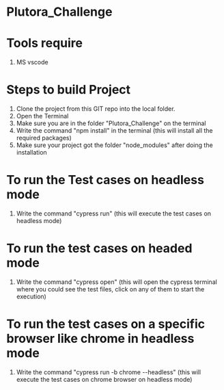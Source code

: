 # Plutora_Challenge

# Tools require

1.  MS vscode

# Steps to build Project

1. Clone the project from this GIT repo into the local folder.
2. Open the Terminal
3. Make sure you are in the folder "Plutora_Challenge" on the terminal
4. Write the command "npm install" in the terminal (this will install all the required packages)
5. Make sure your project got the folder "node_modules" after doing the installation

# To run the Test cases on headless mode

1. Write the command "cypress run" (this will execute the test cases on headless mode)

# To run the test cases on headed mode

1. Write the command "cypress open" (this will open the cypress terminal where you could see the test files, click on any of them to start the execution)

# To run the test cases on a specific browser like chrome in headless mode

1. Write the command "cypress run -b chrome --headless" (this will execute the test cases on chrome browser on headless mode)
